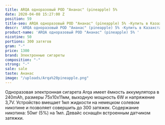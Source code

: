 ```yaml
---
title: ARQA одноразовый POD "Ананас" (pineapple) 5%
date: 2020-04-08 15:27:00 Z
position: 59
title-seo: ARQA одноразовый POD "Ананас" (pineapple) 5% -Купить в Казахстане
descr: 'ARQA одноразовый POD "Ананас" (pineapple) 5% -Купить в Казахстане '
product-name: 'ARQA одноразовый POD "Ананас" (pineapple) 5% '
nicotine: 50
portions: 300 затягов
gram: "-"
price: 1300
brand: Электронные сигареты
composition: "-"
strong: "-"
sale: sale
taste: Ананас
image: "/uploads/Arqa%20pineapple.png"
---
```


Одноразовая электронная сигарета Arqa имеет ёмкость аккумулятора в 240mAh, размеры 75х10х11мм, выходную мощность 6W и напряжение 3,7V. Устройство вмещает 1мл жидкости на немецком солевом никотине и позволяет совершить до 300 затяжек. Содержание никотина: 50мг (5%) на 1мл. Девайс оснащён встроенным датчиком затяжки.